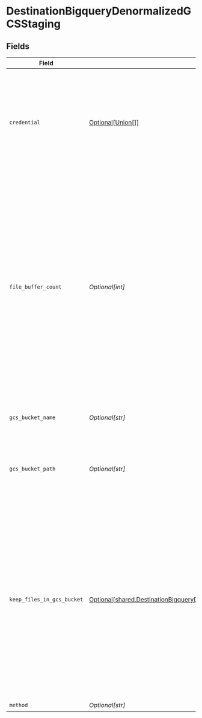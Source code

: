 # DestinationBigqueryDenormalizedGCSStaging


## Fields

| Field                                                                                                                                                                                                                                                                                           | Type                                                                                                                                                                                                                                                                                            | Required                                                                                                                                                                                                                                                                                        | Description                                                                                                                                                                                                                                                                                     | Example                                                                                                                                                                                                                                                                                         |
| ----------------------------------------------------------------------------------------------------------------------------------------------------------------------------------------------------------------------------------------------------------------------------------------------- | ----------------------------------------------------------------------------------------------------------------------------------------------------------------------------------------------------------------------------------------------------------------------------------------------- | ----------------------------------------------------------------------------------------------------------------------------------------------------------------------------------------------------------------------------------------------------------------------------------------------- | ----------------------------------------------------------------------------------------------------------------------------------------------------------------------------------------------------------------------------------------------------------------------------------------------- | ----------------------------------------------------------------------------------------------------------------------------------------------------------------------------------------------------------------------------------------------------------------------------------------------- |
| `credential`                                                                                                                                                                                                                                                                                    | [Optional[Union[]]](undefined/models/shared/destinationbigquerydenormalizedgcsstagingcredential.md)                                                                                                                                                                                             | :heavy_check_mark:                                                                                                                                                                                                                                                                              | An HMAC key is a type of credential and can be associated with a service account or a user account in Cloud Storage. Read more <a href="https://cloud.google.com/storage/docs/authentication/hmackeys">here</a>.                                                                                |                                                                                                                                                                                                                                                                                                 |
| `file_buffer_count`                                                                                                                                                                                                                                                                             | *Optional[int]*                                                                                                                                                                                                                                                                                 | :heavy_minus_sign:                                                                                                                                                                                                                                                                              | Number of file buffers allocated for writing data. Increasing this number is beneficial for connections using Change Data Capture (CDC) and up to the number of streams within a connection. Increasing the number of file buffers past the maximum number of streams has deteriorating effects | 10                                                                                                                                                                                                                                                                                              |
| `gcs_bucket_name`                                                                                                                                                                                                                                                                               | *Optional[str]*                                                                                                                                                                                                                                                                                 | :heavy_check_mark:                                                                                                                                                                                                                                                                              | The name of the GCS bucket. Read more <a href="https://cloud.google.com/storage/docs/naming-buckets">here</a>.                                                                                                                                                                                  | airbyte_sync                                                                                                                                                                                                                                                                                    |
| `gcs_bucket_path`                                                                                                                                                                                                                                                                               | *Optional[str]*                                                                                                                                                                                                                                                                                 | :heavy_check_mark:                                                                                                                                                                                                                                                                              | Directory under the GCS bucket where data will be written. Read more <a href="https://cloud.google.com/storage/docs/locations">here</a>.                                                                                                                                                        | data_sync/test                                                                                                                                                                                                                                                                                  |
| `keep_files_in_gcs_bucket`                                                                                                                                                                                                                                                                      | [Optional[shared.DestinationBigqueryDenormalizedGCSStagingGCSTmpFilesAfterwardProcessing]](undefined/models/shared/destinationbigquerydenormalizedgcsstaginggcstmpfilesafterwardprocessing.md)                                                                                                  | :heavy_minus_sign:                                                                                                                                                                                                                                                                              | This upload method is supposed to temporary store records in GCS bucket. By this select you can chose if these records should be removed from GCS when migration has finished. The default "Delete all tmp files from GCS" value is used if not set explicitly.                                 |                                                                                                                                                                                                                                                                                                 |
| `method`                                                                                                                                                                                                                                                                                        | *Optional[str]*                                                                                                                                                                                                                                                                                 | :heavy_check_mark:                                                                                                                                                                                                                                                                              | N/A                                                                                                                                                                                                                                                                                             |                                                                                                                                                                                                                                                                                                 |